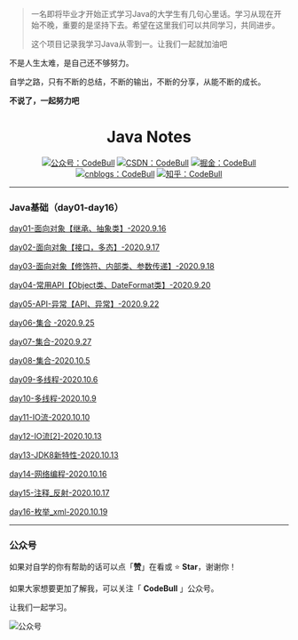 > 一名即将毕业才开始正式学习Java的大学生有几句心里话。学习从现在开始不晚，重要的是坚持下去。希望在这里我们可以共同学习，共同进步。
>
> 这个项目记录我学习Java从零到一。让我们一起就加油吧

不是人生太难，是自己还不够努力。

自学之路，只有不断的总结，不断的输出，不断的分享，从能不断的成长。

**不说了，一起努力吧**

<h1 align="center"> Java Notes </h1>

<p align="center">
  <a href="#公众号">
    <img src="https://img.shields.io/badge/%E5%85%AC%E4%BC%97%E5%8F%B7-CodeBull-success.svg" alt="公众号：CodeBull"></a>
  <a href="https://blog.csdn.net/CodeBull_K"><img src="https://img.shields.io/badge/csdn-CSDN-red.svg" alt="CSDN：CodeBull"></a>
  <a href="https://juejin.im/user/3500443281667448"><img src="https://img.shields.io/badge/juejin-掘金-blue.svg" alt="掘金：CodeBull"></a>
     <a href="https://www.cnblogs.com/codebull/"><img src="https://img.shields.io/badge/cnblogs-%E5%8D%9A%E5%AE%A2%E5%9B%AD-inactive.svg" alt="cnblogs：CodeBull"></a>
  <a href="https://www.zhihu.com/people/codebull"><img src="https://img.shields.io/badge/zhihu-知乎-informational" alt="知乎：CodeBull"></a>
</p>



------

### Java基础（day01-day16）

[day01-面向对象【继承、抽象类】-2020.9.16](docs/java/basics/day01-面向对象（继承、抽象类）.md)

[day02-面向对象【接口，多态】-2020.9.17](docs/java/basics/day02-面向对象（接口与多态）.md)

[day03-面向对象【修饰符、内部类、参数传递】-2020.9.18](docs/java/basics/day03-面向对象（修饰符、内部类、参数传递）.md)

[day04-常用API【Object类、DateFormat类】-2020.9.20](docs/java/basics/day04-常用API(Object类、DateFormat类).md)

[day05-API-异常【API、异常】-2020.9.22](docs/java/basics/day05-常用API-异常（API、异常）.md)

[day06-集合 -2020.9.25](docs/java/basics/day06-集合[1].md)

[day07-集合-2020.9.27](docs/java/basics/day07-集合[2].md)

[day08-集合-2020.10.5](docs/java/basics/day08-集合[3].md)

[day09-多线程-2020.10.6](docs/java/basics/day09-多线程[1].md)

[day10-多线程-2020.10.9](docs/java/basics/day-10多线程[2].md)

[day11-IO流-2020.10.10](docs/java/basics/day11-IO流[1].md)

[day12-IO流[2]-2020.10.13](docs/java/basics/day12-IO流[2].md)

[day13-JDK8新特性-2020.10.13](docs/java/basics/day13-JDK8新特性.md)

[day14-网络编程-2020.10.16](docs/java/basics/day14-网络编程.md)

[day15-注释_反射-2020.10.17](docs/java/basics/day15-注释_反射.md)

[day16-枚举_xml-2020.10.19](docs/java/basics/day16-枚举_xml.md)





------

### 公众号

 <a name="公众号"></a>

如果对自学的你有帮助的话可以点「**赞**」在看或 :star: **Star**，谢谢你！

如果大家想要更加了解我，可以关注「 **CodeBull** 」公众号。

让我们一起学习。

![公众号](https://cdn.jsdelivr.net/gh/kun213/picbed/img/20200917162609.jpg)

